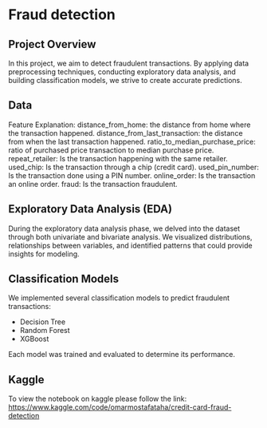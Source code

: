 # Fraud detection 

## Project Overview
In this project, we aim to detect fraudulent transactions. By applying data preprocessing techniques, conducting exploratory data analysis, and building classification models, we strive to create accurate predictions.

## Data

Feature Explanation:
distance_from_home: the distance from home where the transaction happened.
distance_from_last_transaction: the distance from when the last transaction happened.
ratio_to_median_purchase_price: ratio of purchased price transaction to median purchase price.
repeat_retailer: Is the transaction happening with the same retailer.
used_chip: Is the transaction through a chip (credit card).
used_pin_number: Is the transaction done using a PIN number.
online_order: Is the transaction an online order.
fraud: Is the transaction fraudulent.

## Exploratory Data Analysis (EDA)
During the exploratory data analysis phase, we delved into the dataset through both univariate and bivariate analysis. We visualized distributions, relationships between variables, and identified patterns that could provide insights for modeling.

## Classification Models

We implemented several classification models to predict fraudulent transactions:

- Decision Tree
- Random Forest
- XGBoost

Each model was trained and evaluated to determine its performance.

## Kaggle
To view the notebook on kaggle please follow the link: https://www.kaggle.com/code/omarmostafataha/credit-card-fraud-detection
